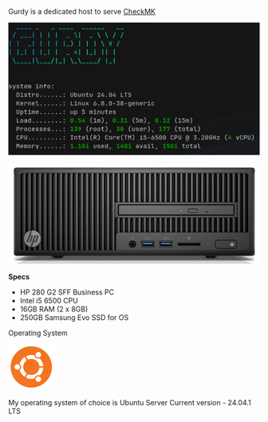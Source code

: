 Gurdy is a dedicated host to serve [CheckMK](https://docs.xmsystems.co.uk/monitoring/#checkmk)

![](images/gurdy.png)

![](<images/HP 280 G2 SFF.jpg>)

**Specs**

- HP 280 G2 SFF Business PC  
- Intel i5 6500 CPU  
- 16GB RAM (2 x 8GB)
- 250GB Samsung Evo SSD for OS

Operating System

![](images/ubuntu.png)

My operating system of choice is Ubuntu Server
Current version - 24.04.1 LTS